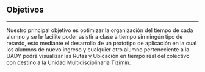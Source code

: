 ## Objetivos
---
Nuestro principal objetivo es optimizar la organización  del tiempo de cada alumno y se le facilite poder asistir a clase a tiempo sin ningún tipo de retardo, esto mediante el desarrollo de un prototipo de aplicación en la cual los alumnos de nuevo ingreso y cualquier otro alumno perteneciente a la UADY podrá visualizar las Rutas y Ubicación en tiempo real del colectivo con destino a la Unidad Multidisciplinaria Tizimín.
